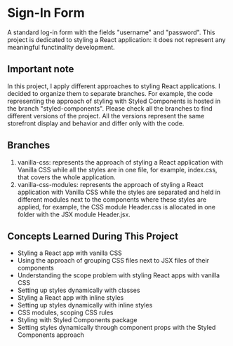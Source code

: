 # Sign-In Form

A standard log-in form with the fields "username" and "password". This project is dedicated to styling a React application: it does not represent any meaningful functinality development.

## Important note

In this project, I apply different approaches to styling React applications. I decided to organize them to separate branches. For example, the code representing the approach of styling with Styled Components is hosted in the branch "styled-components". Please check all the branches to find different versions of the project. All the versions represent the same storefront display and behavior and differ only with the code.

## Branches

1. vanilla-css: represents the approach of styling a React application with Vanilla CSS while all the styles are in one file, for example, index.css, that covers the whole application.
2. vanilla-css-modules: represents the approach of styling a React application with Vanilla CSS while the styles are separated and held in different modules next to the components where these styles are applied, for example, the CSS module Header.css is allocated in one folder with the JSX module Header.jsx.

## Concepts Learned During This Project

- Styling a React app with vanilla CSS
- Using the approach of grouping CSS files next to JSX files of their components
- Understanding the scope problem with styling React apps with vanilla CSS
- Setting up styles dynamically with classes
- Styling a React app with inline styles
- Setting up styles dynamically with inline styles
- CSS modules, scoping CSS rules
- Styling with Styled Components package
- Setting styles dynamically through component props with the Styled Components approach
